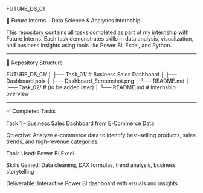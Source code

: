FUTURE_DS_01

🚀 Future Interns – Data Science & Analytics Internship

This repository contains all tasks completed as part of my internship with Future Interns. Each task demonstrates skills in data analysis, visualization, and business insights using tools like Power BI, Excel, and Python.


---

📂 Repository Structure

FUTURE_DS_01/
│
├── Task_01/ # Business Sales Dashboard
│ ├── Dashboard.pbix
│ ├── Dashboard_Screenshot.png
│ └── README.md
│
├── Task_02/ # (to be added later)
│
└── README.md # Internship overview


---

✅ Completed Tasks

Task 1 – Business Sales Dashboard from E-Commerce Data

Objective: Analyze e-commerce data to identify best-selling products, sales trends, and high-revenue categories.

Tools Used: Power BI,Excel

Skills Gained: Data cleaning, DAX formulas, trend analysis, business storytelling

Deliverable: Interactive Power BI dashboard with visuals and insights
